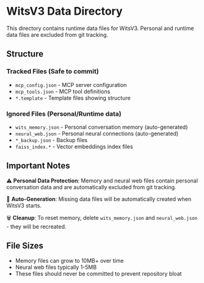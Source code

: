 # WitsV3 Data Directory

This directory contains runtime data files for WitsV3. Personal and runtime data files are excluded from git tracking.

## Structure

### Tracked Files (Safe to commit)

- `mcp_config.json` - MCP server configuration
- `mcp_tools.json` - MCP tool definitions
- `*.template` - Template files showing structure

### Ignored Files (Personal/Runtime data)

- `wits_memory.json` - Personal conversation memory (auto-generated)
- `neural_web.json` - Personal neural connections (auto-generated)
- `*_backup.json` - Backup files
- `faiss_index.*` - Vector embeddings index files

## Important Notes

⚠️ **Personal Data Protection**: Memory and neural web files contain personal conversation data and are automatically excluded from git tracking.

🔄 **Auto-Generation**: Missing data files will be automatically created when WitsV3 starts.

🗑️ **Cleanup**: To reset memory, delete `wits_memory.json` and `neural_web.json` - they will be recreated.

## File Sizes

- Memory files can grow to 10MB+ over time
- Neural web files typically 1-5MB
- These files should never be committed to prevent repository bloat
